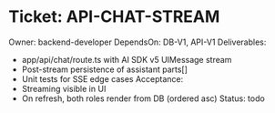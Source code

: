 # Ticket: API-CHAT-STREAM
Owner: backend-developer
DependsOn: DB-V1, API-V1
Deliverables:
- app/api/chat/route.ts with AI SDK v5 UIMessage stream
- Post-stream persistence of assistant parts[]
- Unit tests for SSE edge cases
Acceptance:
- Streaming visible in UI
- On refresh, both roles render from DB (ordered asc)
Status: todo